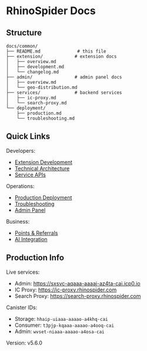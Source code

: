# RhinoSpider Docs

## Structure

```
docs/common/
├── README.md              # this file
├── extension/            # extension docs
│   ├── overview.md
│   ├── development.md
│   └── changelog.md
├── admin/                # admin panel docs
│   ├── overview.md
│   └── geo-distribution.md
├── services/             # backend services
│   ├── ic-proxy.md
│   └── search-proxy.md
└── deployment/
    ├── production.md
    └── troubleshooting.md
```

## Quick Links

Developers:
- [Extension Development](./extension/development.md)
- [Technical Architecture](./extension/overview.md)
- [Service APIs](./services/ic-proxy.md)

Operations:
- [Production Deployment](./deployment/production.md)
- [Troubleshooting](./deployment/troubleshooting.md)
- [Admin Panel](./admin/overview.md)

Business:
- [Points & Referrals](./extension/overview.md#points-system)
- [AI Integration](./extension/overview.md#ai-integration)

## Production Info

Live services:
- Admin: https://sxsvc-aqaaa-aaaaj-az4ta-cai.icp0.io
- IC Proxy: https://ic-proxy.rhinospider.com
- Search Proxy: https://search-proxy.rhinospider.com

Canister IDs:
- Storage: `hhaip-uiaaa-aaaao-a4khq-cai`
- Consumer: `t3pjp-kqaaa-aaaao-a4ooq-cai`
- Admin: `wvset-niaaa-aaaao-a4osa-cai`

Version: v5.6.0
